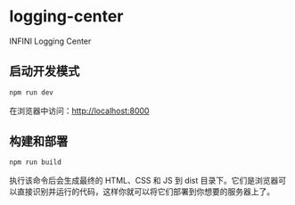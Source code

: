 # logging-center

INFINI Logging Center

## 启动开发模式

```sh
npm run dev
```

在浏览器中访问：[http://localhost:8000](http://localhost:8000) 


## 构建和部署

```sh
npm run build
```

执行该命令后会生成最终的 HTML、CSS 和 JS 到 dist 目录下。它们是浏览器可以直接识别并运行的代码，这样你就可以将它们部署到你想要的服务器上了。